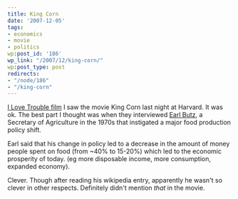 ```yaml
---
title: King Corn
date: '2007-12-05'
tags:
- economics
- movie
- politics
wp:post_id: '186'
wp_link: "/2007/12/king-corn/"
wp:post_type: post
redirects:
- "/node/186"
- "/king-corn"
---
```


[I Love Trouble film](http://www.iucn-tftsg.org/?i_love_trouble)
I saw the movie King Corn last night at Harvard. It was ok. The best part I thought was when they interviewed [Earl Butz](http://en.wikipedia.org/wiki/Earl_Butz), a Secretary of Agriculture in the 1970s that instigated a major food production policy shift.

Earl said that his change in policy led to a decrease in the amount of money people spent on food (from ~40% to 15-20%) which led to the economic prosperity of today. (eg more disposable income, more consumption, expanded economy).

Clever. Though after reading his wikipedia entry, apparently he wasn't so clever in other respects. Definitely didn't mention _that_ in the movie.
